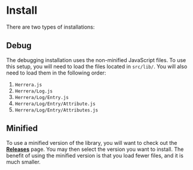 Install
=======

There are two types of installations:

Debug
-----

The debugging installation uses the non-minified JavaScript files. To use this
setup, you will need to load the files located in `src/lib/`. You will also
need to load them in the following order:

1. `Herrera.js`
1. `Herrera/Log.js`
1. `Herrera/Log/Entry.js`
1. `Herrera/Log/Entry/Attribute.js`
1. `Herrera/Log/Entry/Attributes.js`

Minified
--------

To use a minified version of the library, you will want to check out the
[**Releases**][] page. You may then select the version you want to install.
The benefit of using the minified version is that you load fewer files, and
it is much smaller.

[**Releases**]: https://github.com/herrera-io/js-log/releases
